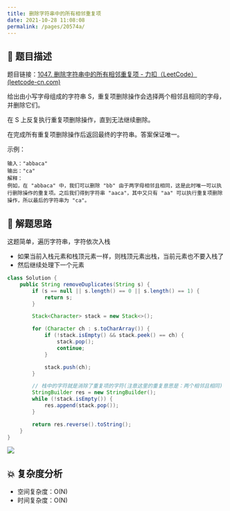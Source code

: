 ```yaml
---
title: 删除字符串中的所有相邻重复项
date: 2021-10-28 11:08:08
permalink: /pages/20574a/
---
```


## 📃 题目描述

题目链接：[1047. 删除字符串中的所有相邻重复项 - 力扣（LeetCode） (leetcode-cn.com)](https://leetcode-cn.com/problems/remove-all-adjacent-duplicates-in-string/)

给出由小写字母组成的字符串 S，重复项删除操作会选择两个相邻且相同的字母，并删除它们。

在 S 上反复执行重复项删除操作，直到无法继续删除。

在完成所有重复项删除操作后返回最终的字符串。答案保证唯一。

示例：

```
输入："abbaca"
输出："ca"
解释：
例如，在 "abbaca" 中，我们可以删除 "bb" 由于两字母相邻且相同，这是此时唯一可以执行删除操作的重复项。之后我们得到字符串 "aaca"，其中又只有 "aa" 可以执行重复项删除操作，所以最后的字符串为 "ca"。
```

## 🔔 解题思路

这题简单，遍历字符串，字符依次入栈

- 如果当前入栈元素和栈顶元素一样，则栈顶元素出栈，当前元素也不要入栈了
- 然后继续处理下一个元素


```java
class Solution {
    public String removeDuplicates(String s) {
        if (s == null || s.length() == 0 || s.length() == 1) {
            return s;
        }

        Stack<Character> stack = new Stack<>();

        for (Character ch : s.toCharArray()) {
            if (!stack.isEmpty() && stack.peek() == ch) {
                stack.pop();
                continue;
            }

            stack.push(ch);
        }

        // 栈中的字符就是消除了重复项的字符(注意这里的重复意思是：两个相邻且相同)
        StringBuilder res = new StringBuilder();
        while (!stack.isEmpty()) {
            res.append(stack.pop());
        }

        return res.reverse().toString();
    }
}
```

![](https://cs-wiki.oss-cn-shanghai.aliyuncs.com/img/20211028120322.png)

## 💥 复杂度分析

- 空间复杂度：O(N)
- 时间复杂度：O(N)

